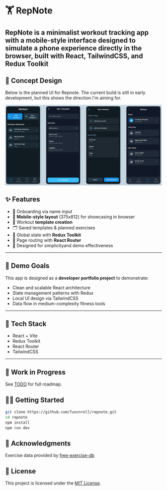 # 🏋️ RepNote

## **RepNote** is a minimalist workout tracking app with a mobile-style interface designed to simulate a phone experience directly in the browser, built with React, TailwindCSS, and Redux Toolkit

## 🎨 Concept Design

Below is the planned UI for Repnote. The current build is still in early development, but this shows the direction I'm aiming for.

![Design Screenshot](concept.png)

## ✨ Features

- 👤 Onboarding via name input
- 📱 **Mobile-style layout** (375x812) for showcasing in browser
- 🧩 Workout **template creation**
- 🗂️ Saved templates & planned exercises
- 🔁 Global state with **Redux Toolkit**
- 📍 Page routing with **React Router**
- 🧠 Designed for simplicityand demo effectiveness

---

## 🧪 Demo Goals

This app is designed as a **developer portfolio project** to demonstrate:

- Clean and scalable React architecture
- State management patterns with Redux
- Local UI design via TailwindCSS
- Data flow in medium-complexity fitness tools

---

## 📌 Tech Stack

- React + Vite
- Redux Toolkit
- React Router
- TailwindCSS

---

## 🚧 Work in Progress

See [TODO](TODO.md) for full roadmap.

## 🧑‍💻 Getting Started

```bash
git clone https://github.com/funcnroll/repnote.git
cd repnote
npm install
npm run dev
```

## 🙏 Acknowledgments

Exercise data provided by [free-exercise-db](https://github.com/yuhonas/free-exercise-db)

## 📜 License

This project is licensed under the [MIT License](LICENSE).
